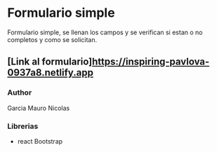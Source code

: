 # Formulario simple

Formulario simple, se llenan los campos y se verifican si estan o no completos y como se solicitan.

## [Link al formulario]https://inspiring-pavlova-0937a8.netlify.app

### Author
Garcia Mauro Nicolas

### Librerias
- react Bootstrap
